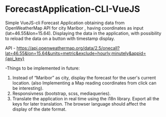 # ForecastApplication-CLI-VueJS

Simple VueJS-cli Forecast Application obtaining data from OpenWeatherMap API for city Maribor , having coordinates as input (lat=46.55&lon=15.64).
Displaying the data in the application, with possibility to reload the data on a button with timestamp display.

API - https://api.openweathermap.org/data/2.5/onecall?lat=46.55&lon=15.64&units=metric&exclude=hourly,minutely&appid={api_key}

-Things to be implemented in future:
1. Instead of “Maribor” as city, display the forecast for the user's current location. (also Implementing a Map reading coordinates from click can be interesting).
2. Responsivness (bootstrap, scss, mediaqueries).
3. Translate the application in real time using the i18n library. Export all the keys for later translation. The browser language should affect the display of the date format.
